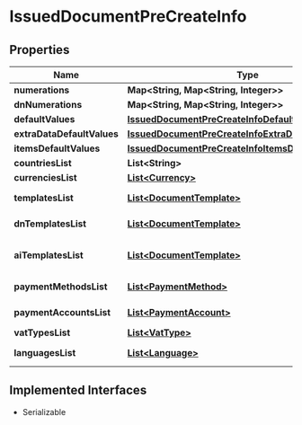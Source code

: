 

# IssuedDocumentPreCreateInfo


## Properties

| Name | Type | Description | Notes |
|------------ | ------------- | ------------- | -------------|
|**numerations** | **Map&lt;String, Map&lt;String, Integer&gt;&gt;** |  |  [optional] |
|**dnNumerations** | **Map&lt;String, Map&lt;String, Integer&gt;&gt;** |  |  [optional] |
|**defaultValues** | [**IssuedDocumentPreCreateInfoDefaultValues**](IssuedDocumentPreCreateInfoDefaultValues.md) |  |  [optional] |
|**extraDataDefaultValues** | [**IssuedDocumentPreCreateInfoExtraDataDefaultValues**](IssuedDocumentPreCreateInfoExtraDataDefaultValues.md) |  |  [optional] |
|**itemsDefaultValues** | [**IssuedDocumentPreCreateInfoItemsDefaultValues**](IssuedDocumentPreCreateInfoItemsDefaultValues.md) |  |  [optional] |
|**countriesList** | **List&lt;String&gt;** | Countries list. |  [optional] |
|**currenciesList** | [**List&lt;Currency&gt;**](Currency.md) | Currencies list. |  [optional] |
|**templatesList** | [**List&lt;DocumentTemplate&gt;**](DocumentTemplate.md) | Document templates list. |  [optional] |
|**dnTemplatesList** | [**List&lt;DocumentTemplate&gt;**](DocumentTemplate.md) | Delivery note templates list. |  [optional] |
|**aiTemplatesList** | [**List&lt;DocumentTemplate&gt;**](DocumentTemplate.md) | Accompanying invoice templates list. |  [optional] |
|**paymentMethodsList** | [**List&lt;PaymentMethod&gt;**](PaymentMethod.md) | Payment methods list. |  [optional] |
|**paymentAccountsList** | [**List&lt;PaymentAccount&gt;**](PaymentAccount.md) | Payment accounts list. |  [optional] |
|**vatTypesList** | [**List&lt;VatType&gt;**](VatType.md) | Vat types list. |  [optional] |
|**languagesList** | [**List&lt;Language&gt;**](Language.md) | Languages list. |  [optional] |


## Implemented Interfaces

* Serializable


